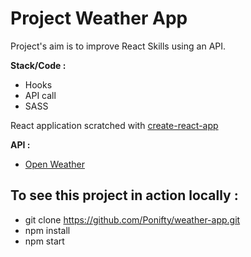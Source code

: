# Project Weather App

Project's aim is to improve React Skills using an API.

**Stack/Code :**

- Hooks
- API call
- SASS


React application scratched with [create-react-app](https://create-react-app.dev/)

**API :**

- [Open Weather](https://openweathermap.org/api)

## To see this project in action locally :

- git clone https://github.com/Ponifty/weather-app.git
- npm install
- npm start
